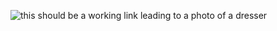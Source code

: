 ![this should be a working link leading to a photo of a dresser](https://images.app.goo.gl/Gbvq86go3uphRsHeA)
